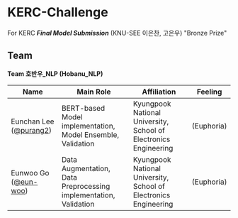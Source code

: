 # KERC-Challenge
For KERC ***Final Model Submission*** (KNU-SEE 이은찬, 고은우) "Bronze Prize"



## Team

**Team 호반우_NLP (Hobanu_NLP)**

Name | Main Role | Affiliation | Feeling
---- | ---- | ---- | ----
Eunchan Lee ([@purang2](https://github.com/purang2)) | BERT-based Model implementation, Model Ensemble, Validation| Kyungpook National University, School of Electronics Engineering | (Euphoria)
Eunwoo Go ([@eun-woo](https://github.com/eun-woo))| Data Augmentation, Data Preprocessing implementation, Validation | Kyungpook National University, School of Electronics Engineering | (Euphoria)
